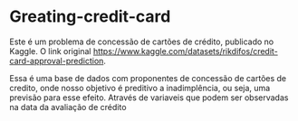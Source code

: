 # Greating-credit-card
Este é um problema de concessão de cartões de crédito, publicado no Kaggle. O link original https://www.kaggle.com/datasets/rikdifos/credit-card-approval-prediction.

Essa é uma base de dados com proponentes de concessão de cartões de credito, 
onde nosso objetivo é preditivo a inadimplência, ou seja, uma previsão para esse efeito. 
Através de variaveis que podem ser observadas na data da avaliação de crédito
